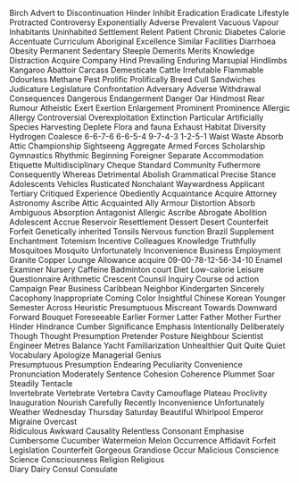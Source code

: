 Birch
Advert to
Discontinuation
Hinder
Inhibit
Eradication
Eradicate
Lifestyle
Protracted
Controversy
Exponentially
Adverse
Prevalent
Vacuous
Vapour
Inhabitants
Uninhabited
Settlement
Relent
Patient
Chronic
Diabetes
Calorie
Accentuate
Curriculum
Aboriginal
Excellence
Similar
Facilities
Diarrhoea
Obesity
Permanent
Sedentary
Steeple
Demerits
Merits
Knowledge
Distraction
Acquire
Company
Hind
Prevailing
Enduring
Marsupial
Hindlimbs
Kangaroo
Abattoir
Carcass
Demesticate
Cattle
Irrefutable
Flammable
Odourless
Methane
Pest
Prolific
Prolifically
Breed
Cull
Sandwiches
Judicature
Legislature
Confrontation
Adversary
Adverse
Withdrawal
Consequences
Dangerous
Endangerment
Danger
Oar
Hindmost
Rear
Rumour
Atheistic
Exert
Exertion
Enlargement
Prominent
Prominence
Allergic
Allergy
Controversial
Overexploitation
Extinction
Particular
Artificially
Species
Harvesting
Deplete
Flora and fauna
Exhaust
Habitat
Diversity
Hydrogen
Coalesce
6-6-7-6 6-6-5-4 9-7-4-3 1-2-5-1
Waist
Waste
Absorb
Attic
Championship
Sightseeng
Aggregate
Armed Forces
Scholarship
Gymnastics
Rhythmic
Beginning
Foreigner
Separate
Accommodation
Etiquette
Multidisciplinary
Cheque
Standard
Community
Futhermore
Consequently
Whereas
Detrimental 
Abolish
Grammatical
Precise
Stance
Adolescents
Vehicles 
Rusticated
Nonchalant
Waywardness
Applicant
Tertiary
Critiqued 
Experience 
Obediently
Acquaintance
Acquire
Attorney
Astronomy
Ascribe
Attic
Acquainted 
Ally
Armour
Distortion
Absorb
Ambiguous
Absorption
Antagonist
Allergic
Ascribe
Abrogate
Abolition
Adolescent
Accrue
Reservoir
Resettlement
Dessert
Desert
Counterfeit
Forfeit
Genetically inherited
Tonsils
Nervous function
Brazil
Supplement
Enchantment
Totemism
Incentive
Colleagues
Knowledge
Truthfully
Mosquitoes
Mosquito
Unfortunately
Inconvenience
Business
Employment
Granite
Copper
Lounge
Allowance
acquire
09-00-78-12-56-34-10
Enamel
Examiner
Nursery
Caffeine
Badminton court
Diet
Low-calorie
Leisure
Questionnaire
Arithmetic
Crescent
Counsil
Inquiry
Course od action 
Campaign
Pear
Business
Caribbean
Neighbor
Kindergarten
Sincerely
Cacophony
Inappropriate
Coming
Color
Insightful
Chinese
Korean
Younger
Semester
Across
Heuristic
Presumptuous
Miscreant
Towards
Downward
Forward
Bouquet 
Foreseeable
Earlier
Former
Latter
Father
Mother
Further
Hinder
Hindrance
Cumber
Significance
Emphasis
Intentionally
Deliberately
Though
Thought
Presumption
Pretender
Posture
Neighbour
Scientist
Engineer
Metres
Balance
Yacht
Familiarization
Unhealthier
Quit
Quite
Quiet
Vocabulary 
Apologize
Managerial 
Genius  
Presumptuous 
Presumption
Endearing
Peculiarity
Convenience
Pronunciation
Moderately
Sentence
Cohesion
Coherence
Plummet
Soar
Steadily
Tentacle  
Invertebrate 
Vertebrate
Vertebra
Cavity
Camouflage 
Plateau 
Proclivity 
Inauguration 
Nourish 
Carefully
Recently 
Inconvenience
Unfortunately 
Weather 
Wednesday 
Thursday 
Saturday 
Beautiful 
Whirlpool
Emperor
Migraine
Overcast  
Ridiculous
Awkward 
Causality 
Relentless 
Consonant
Emphasise
Cumbersome 
Cucumber 
Watermelon 
Melon 
Occurrence 
Affidavit 
Forfeit 
Legislation
Counterfeit 
Gorgeous 
Grandiose 
Occur 
Malicious 
Conscience 
Science 
Consciousness
Religion 
Religious   
Diary 
Dairy 
Consul 
Consulate 
